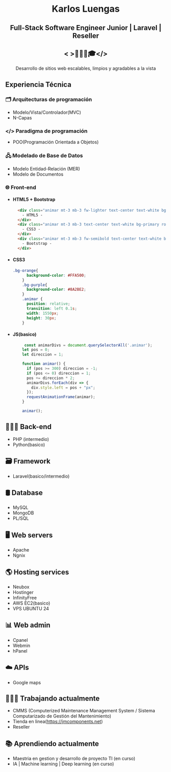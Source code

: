 <div align="center">
  
# Karlos Luengas

##  Full-Stack Software Engineer Junior | Laravel | Reseller
## < >👨🏻‍💻🎓</>

Desarrollo de sitios web escalables, limpios y agradables a la vista 

</div>

## Experiencia Técnica

### 🗂️ Arquitecturas de programación
-  Modelo/Vista/Controlador(MVC)
-  N-Capas
  
### </> Paradigma de programación
-  POO(Programación Orientada a Objetos)
  
### 🖧 Modelado de Base de Datos
- Modelo Entidad-Relación (MER)
- Modelo de Documentos

### 🌐 Front-end
- #### HTML5 + Bootstrap
  ```html
    <div class="animar mt-3 mb-3 fw-lighter text-center text-white bg-orange rounded ">
      - HTML5 -
    </div>
    <div class="animar mt-3 mb-3 text-center text-white bg-primary rounded">
      - CSS3 -
    </div>
    <div class="animar mt-3 mb-3 fw-semibold text-center text-white bg-purple rounded">
      - Bootstrap -
    </div>  
  ```

- #### CSS3
  ```css
  .bg-orange{
        background-color: #FFA500;
      }
      .bg-purple{
        background-color: #8A2BE2;
      }
      .animar {
        position: relative;
        transition: left 0.1s;
        width: 1550px;
        height: 30px;
      }
  ```
- #### JS(basico)
  ```js
	   const animarDivs = document.querySelectorAll('.animar');
      let pos = 0;
      let direccion = 1;

      function animar() {
        if (pos >= 300) direccion = -1;
        if (pos <= 0) direccion = 1;
        pos += direccion * 2;
        animarDivs.forEach(div => {
          div.style.left = pos + "px";
        });
        requestAnimationFrame(animar);
      }

      animar();
  ```
## 👨🏻‍💻 Back-end
 - PHP (intermedio)
 - Python(basico)

## 🗃️ Framework
  - Laravel(basico/intermedio)

## 🛢️ Database
  - MySQL
  - MongoDB
  - PL/SQL

## 🖥 Web servers
  - Apache
  - Ngnix

## 🌎 Hosting services 
  - Neubox
  - Hostinger
  - InfinityFree
  - AWS EC2(basico)
  - VPS UBUNTU 24
    
## 📊 Web admin
  - Cpanel
  - Webmin
  - hPanel

## ☁️ APIs
 - Google maps
   
## 🧑🏻‍💻 Trabajando actualmente
 - CMMS (Computerized Maintenance Management System / Sistema Computarizado de Gestión del Mantenimiento)
 - Tienda en linea(https://jmcomponents.net)
 - Reseller

## 📚 Aprendiendo actualmente 
 - Maestria en gestion y desarrollo de proyecto TI (en curso)
 - IA | Machine learning | Deep learning (en curso)
 






	



